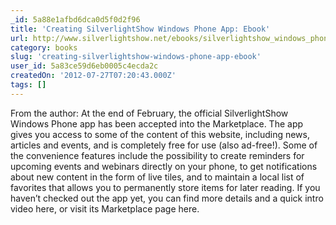 ```yaml
---
_id: 5a88e1afbd6dca0d5f0d2f96
title: 'Creating SilverlightShow Windows Phone App: Ebook'
url: http://www.silverlightshow.net/ebooks/silverlightshow_windows_phone.aspx
category: books
slug: 'creating-silverlightshow-windows-phone-app-ebook'
user_id: 5a83ce59d6eb0005c4ecda2c
createdOn: '2012-07-27T07:20:43.000Z'
tags: []
---
```


From the author: At the end of February, the official SilverlightShow Windows Phone app has been accepted into the Marketplace. The app gives you access to some of the content of this website, including news, articles and events, and is completely free for use (also ad-free!). Some of the convenience features include the possibility to create reminders for upcoming events and webinars directly on your phone, to get notifications about new content in the form of live tiles, and to maintain a local list of favorites that allows you to permanently store items for later reading. If you haven’t checked out the app yet, you can find more details and a quick intro video here, or visit its Marketplace page here.
